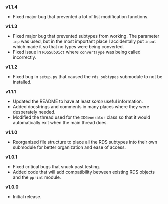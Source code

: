 **v1.1.4**
* Fixed major bug that prevented a lot of list modification functions.

**v1.1.3**
* Fixed major bug that prevented subtypes from working. The parameter `inp` was used, but in the most important place I accidentally put `input` which made it so that no types were being converted.
* Fixed issue in `RDSSubDict` where `convertType` was being called incorrectly.

**v1.1.2**
* Fixed bug in `setup.py` that caused the `rds_subtypes` submodule to not be installed.

**v1.1.1**
* Updated the README to have at least *some* useful information.
* Added docstrings and comments in many places where they were desperately needed.
* Modified the thread used for the `IDGenerator` class so that it would automatically exit when the main thread does.

**v1.1.0**
* Reorganized file structure to place all the RDS subtypes into their own submodule for better organization and ease of access.

**v1.0.1**
* Fixed critical bugs that snuck past testing.
* Added code that will add compatibility between existing RDS objects and the `pprint` module.

**v1.0.0**
* Initial release.
